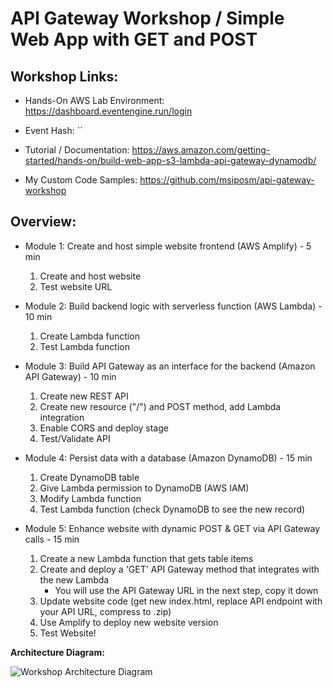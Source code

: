 # API Gateway Workshop / Simple Web App with GET and POST

## Workshop Links:

* Hands-On AWS Lab Environment: https://dashboard.eventengine.run/login

* Event Hash: ``

* Tutorial / Documentation: https://aws.amazon.com/getting-started/hands-on/build-web-app-s3-lambda-api-gateway-dynamodb/

* My Custom Code Samples: https://github.com/msiposm/api-gateway-workshop


## Overview:

* Module 1: Create and host simple website frontend (AWS Amplify)  -  5 min

    1. Create and host website
    2. Test website URL

* Module 2: Build backend logic with serverless function (AWS Lambda)  -  10 min

    1. Create Lambda function
    2. Test Lambda function

* Module 3: Build API Gateway as an interface for the backend (Amazon API Gateway)  - 10 min

    1. Create new REST API
    2. Create new resource ("/") and POST method, add Lambda integration
    3. Enable CORS and deploy stage
    4. Test/Validate API

* Module 4: Persist data with a database (Amazon DynamoDB)  -  15 min

    1. Create DynamoDB table
    2. Give Lambda permission to DynamoDB (AWS IAM)
    3. Modify Lambda function
    4. Test Lambda function (check DynamoDB to see the new record)

* Module 5: Enhance website with dynamic POST & GET via API Gateway calls -  15 min

    1. Create a new Lambda function that gets table items
    2. Create and deploy a 'GET' API Gateway method that integrates with the new Lambda
        - You will use the API Gateway URL in the next step, copy it down
    3. Update website code (get new index.html, replace API endpoint with your API URL, compress to .zip)
    4. Use Amplify to deploy new website version
    5. Test Website!
   
**Architecture Diagram:**

![Workshop Architecture Diagram](https://d1.awsstatic.com/webteam/getting_started/GSRC%202020%20updates/full-stack%20amplify%20console%20arch%20diagram%20module%205.8d82fc2a7b47b307dfcefb6fa5f364e8c24426bc.png "Workshop Architecture Diagram")
